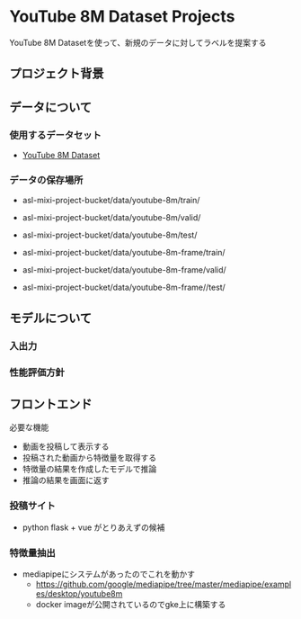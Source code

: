 # YouTube 8M Dataset Projects

YouTube 8M Datasetを使って、新規のデータに対してラベルを提案する

## プロジェクト背景


## データについて

### 使用するデータセット

- [YouTube 8M Dataset](https://research.google.com/youtube8m/)


### データの保存場所

- asl-mixi-project-bucket/data/youtube-8m/train/
- asl-mixi-project-bucket/data/youtube-8m/valid/
- asl-mixi-project-bucket/data/youtube-8m/test/

- asl-mixi-project-bucket/data/youtube-8m-frame/train/
- asl-mixi-project-bucket/data/youtube-8m-frame/valid/
- asl-mixi-project-bucket/data/youtube-8m-frame//test/


## モデルについて

### 入出力

### 性能評価方針

## フロントエンド

必要な機能

- 動画を投稿して表示する
- 投稿された動画から特徴量を取得する
- 特徴量の結果を作成したモデルで推論
- 推論の結果を画面に返す

### 投稿サイト

- python flask + vue がとりあえずの候補

### 特徴量抽出

- mediapipeにシステムがあったのでこれを動かす
  - https://github.com/google/mediapipe/tree/master/mediapipe/examples/desktop/youtube8m
  - docker imageが公開されているのでgke上に構築する

